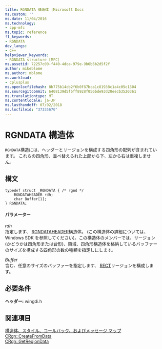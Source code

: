 ```yaml
---
title: RGNDATA 構造体 |Microsoft Docs
ms.custom: ''
ms.date: 11/04/2016
ms.technology:
- cpp-mfc
ms.topic: reference
f1_keywords:
- RGNDATA
dev_langs:
- C++
helpviewer_keywords:
- RGNDATA structure [MFC]
ms.assetid: 72257c00-f440-4dca-979e-9b6b5b2d5f2f
author: mikeblome
ms.author: mblome
ms.workload:
- cplusplus
ms.openlocfilehash: 8b775b14cb2f6b0f87bca1c81938c1a4c05c1304
ms.sourcegitcommit: 6408139d5f5ff8928f056bde93d20eecb3520361
ms.translationtype: MT
ms.contentlocale: ja-JP
ms.lasthandoff: 07/02/2018
ms.locfileid: "37335670"
---
```

# <a name="rgndata-structure"></a>RGNDATA 構造体
`RGNDATA`構造には、ヘッダーとリージョンを構成する四角形の配列が含まれています。 これらの四角形、並べ替えられた上部から下、左から右は重複しません。  
  
## <a name="syntax"></a>構文  
  
```  
typedef struct _RGNDATA { /* rgnd */  
    RGNDATAHEADER rdh;  
    char Buffer[1];  
} RGNDATA;  
```  
  
#### <a name="parameters"></a>パラメーター  
 *rdh*  
 指定します、 [RGNDATAHEADER](http://msdn.microsoft.com/library/windows/desktop/dd162941)構造体。 (この構造体の詳細については、Windows SDK を参照してください)。この構造体のメンバーでは、リージョン (かどうかは四角形または台形)、領域、四角形構造体を格納しているバッファーのサイズを構成する四角形の数の種類を指定しにします。  
  
 *Buffer*  
 含む、任意のサイズのバッファーを指定します、 [RECT](../../mfc/reference/rect-structure1.md)リージョンを構成します。  
  
## <a name="requirements"></a>必要条件  
 **ヘッダー:** wingdi.h  
  
## <a name="see-also"></a>関連項目  
 [構造体、スタイル、コールバック、およびメッセージ マップ](../../mfc/reference/structures-styles-callbacks-and-message-maps.md)   
 [CRgn::CreateFromData](../../mfc/reference/crgn-class.md#createfromdata)   
 [CRgn::GetRegionData](../../mfc/reference/crgn-class.md#getregiondata)

